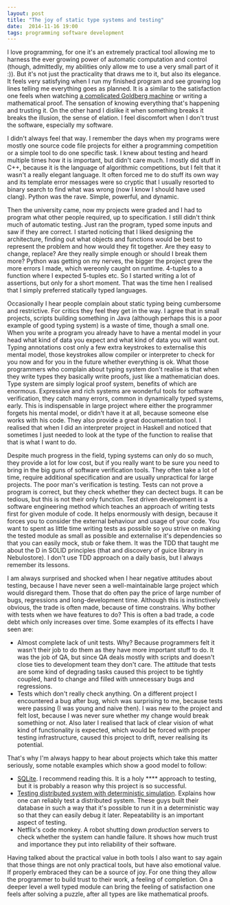 ```yaml
---
layout: post
title: "The joy of static type systems and testing"
date:  2014-11-16 19:00
tags: programming software development
---
```

I love programming, for one it's an extremely practical tool allowing me to
harness the ever growing power of automatic computation and control (though,
admittedly, my abilities only allow me to use a very small part of it :)). But
it's not just the practicality that draws me to it, but also its elegance. It
feels very satisfying when I run my finished program and see growing log lines
telling me everything goes as planned. It is a similar to the satisfaction one
feels when watching [a complicated Goldberg machine][legogoldberg] or writing a
mathematical proof.  The sensation of knowing everything that's happening and
trusting it. On the other hand I dislike it when something breaks it breaks the
illusion, the sense of elation. I feel discomfort when I don't trust the
software, especially my software.

I didn't always feel that way. I remember the days when my programs were mostly
one source code file projects for either a programming competition or a simple
tool to do one specific task. I knew about testing and heard multiple times how
it is important, but didn't care much. I mostly did stuff in C++, because it is
the language of algorithmic competitions, but I felt that it wasn't a really
elegant language. It often forced me to do stuff its own way and its template
error messages were so cryptic that I usually resorted to binary search to find
what was wrong (now I know I should have used clang). Python was the rave.
Simple, powerful, and dynamic.

Then the university came, now my projects were graded and I had to program what
other people required, up to specification. I still didn't think much of
automatic testing. Just ran the program, typed some inputs and saw if they are
correct. I started noticing that I liked designing the architecture, finding out
what objects and functions would be best to represent the problem and how would
they fit together. Are they easy to change, replace?  Are they really simple
enough or should I break them more? Python was getting on my nerves, the bigger
the project grew the more errors I made, which wereonly caught on runtime.
4-tuples to a function where I expected 5-tuples etc. So I started writing a lot
of assertions, but only for a short moment. That was the time hen I realised
that I simply preferred statically typed languages.

Occasionally I hear people complain about static typing being cumbersome and
restrictive. For critics they feel they get in the way. I agree that in small
projects, scripts building something in Java (although perhaps this is a poor
example of good typing system) is a waste of time, though a small one. When you
write a program you already have to have a mental model in your head what kind
of data you expect and what kind of data you will want out. Typing annotations
cost only a few extra keystrokes to externalise this mental model, those
keystrokes allow compiler or interpreter to check for you now and for you in the
future whether everything is ok. What those programmers who complain about
typing system don't realise is that when they write types they basically write
proofs, just like a mathematician does. Type system are simply logical proof
system, benefits of which are enormous. Expressive and rich systems are
wonderful tools for software verification, they catch many errors, common in
dynamically typed systems, early. This is indispensable in large project where
either the programmer forgets his mental model, or didn't have it at all,
because someone else works with his code. They also provide a great
documentation tool. I realised that when I did an interpreter project in Haskell
and noticed that sometimes I just needed to look at the type of the function to
realise that that is what I want to do.

Despite much progress in the field, typing systems can only do so much, they
provide a lot for low cost, but if you really want to be sure you need to bring
in the big guns of software verification tools. They often take a lot of time,
require additional specification and are usually unpractical for large projects.
The poor man's verification is testing. Tests can not prove a program is
correct, but they check whether they can dectect bugs. It can be tedious, but
this is not their only function. Test driven development is a software
engineering method which teaches an approach of writing tests first for given
module of code. It helps enormously with design, because it forces you to
consider the external behaviour and usage of your code. You want to spent as
little time writing tests as possible so you strive on making the tested module
as small as possible and externalise it's dependencies so that you can easily
mock, stub or fake them. It was the TDD that taught me about the D in SOLID
principles (that and discovery of guice library in Nebulostore). I don't use TDD
approach on a daily basis, but I always remember its lessons.

I am always surprised and shocked when I hear negative attitudes about testing,
because I have never seen a well-maintainable large project which would
disregard them. Those that do often pay the price of large number of bugs,
regressions and long-development time. Although this is instinctively obvious,
the trade is often made, because of time constrains. Why bother with tests when
we have features to do? This is often a bad trade, a code debt which only
increases over time. Some examples of its effects I have seen are:

* Almost complete lack of unit tests. Why? Because programmers felt it wasn't
  their job to do them as they have more important stuff to do. It was the job
  of QA, but since QA deals mostly with scripts and doesn't close ties
  to development team they don't care. The attitude that tests are some kind of
  degrading tasks caused this project to be tightly coupled, hard to change and
  filled with unnecessary bugs and regressions.
* Tests which don't really check anything. On a different project I encountered
  a bug after bug, which was surprising to me, because
  tests were passing (I was young and naive then). I was new to the project and
  felt lost, because I was never sure whether my change would break something or
  not. Also later I realised that lack of clear vision of what kind of
  functionality is expected, which would be forced with proper testing
  infrastructure, caused this project to drift, never realising its potential.

That's why I'm always happy to hear about projects which take this matter
seriously, some notable examples which show a good model to follow:

* [SQLite][sqlite]. I recommend reading this. It is a holy \*\*\*\*
approach to testing, but it is probably a reason why this project is so
successful.
* [Testing distributed system with deterministic simulation][simulation].
Explains how one can reliably test a distributed system. These guys built their
database in such a way that it's possible to run it in a deterministic way so
that they can easily debug it later. Repeatability is an important aspect of
testing.
* Netflix's code monkey. A robot shutting down *production* servers to check
whether the system can handle failure. It shows how much trust and importance
they put into reliability of their software.

Having talked about the practical value in both tools I also want to say again
that those things are not only practical tools, but have also emotional value.
If properly embraced they can be a source of joy. For one thing they allow the
programmer to build trust to their work, a feeling of completion. On a deeper
level a well typed module can bring the feeling of satisfaction one feels after
solving a puzzle, after all types are like mathematical proofs.

[legogoldberg]: https://www.youtube.com/watch?v=sUtS52lqL5w
[sqlite]: http://www.sqlite.org/testing.html
[simulation]: https://www.youtube.com/watch?v=4fFDFbi3toc
